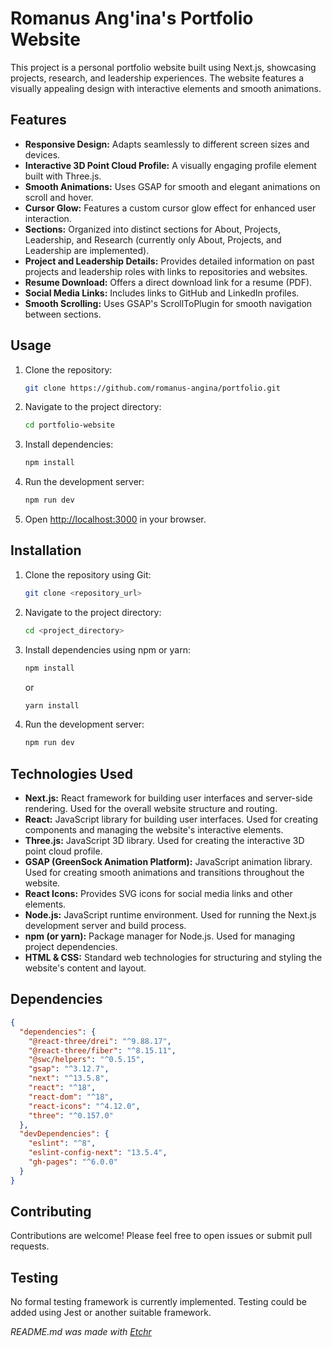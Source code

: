 # Romanus Ang'ina's Portfolio Website
This project is a personal portfolio website built using Next.js, showcasing projects, research, and leadership experiences.  The website features a visually appealing design with interactive elements and smooth animations.

## Features
*   **Responsive Design:** Adapts seamlessly to different screen sizes and devices.
*   **Interactive 3D Point Cloud Profile:**  A visually engaging profile element built with Three.js.
*   **Smooth Animations:** Uses GSAP for smooth and elegant animations on scroll and hover.
*   **Cursor Glow:**  Features a custom cursor glow effect for enhanced user interaction.
*   **Sections:**  Organized into distinct sections for About, Projects, Leadership, and Research (currently only About, Projects, and Leadership are implemented).
*   **Project and Leadership Details:**  Provides detailed information on past projects and leadership roles with links to repositories and websites.
*   **Resume Download:**  Offers a direct download link for a resume (PDF).
*   **Social Media Links:**  Includes links to GitHub and LinkedIn profiles.
*   **Smooth Scrolling:** Uses GSAP's ScrollToPlugin for smooth navigation between sections.

## Usage
1.  Clone the repository:
    ```bash
    git clone https://github.com/romanus-angina/portfolio.git
    ```
2.  Navigate to the project directory:
    ```bash
    cd portfolio-website
    ```
3.  Install dependencies:
    ```bash
    npm install
    ```
4.  Run the development server:
    ```bash
    npm run dev
    ```
5.  Open [http://localhost:3000](http://localhost:3000) in your browser.

## Installation
1.  Clone the repository using Git:
    ```bash
    git clone <repository_url>
    ```
2.  Navigate to the project directory:
    ```bash
    cd <project_directory>
    ```
3.  Install dependencies using npm or yarn:
    ```bash
    npm install
    ```
    or
    ```bash
    yarn install
    ```
4.  Run the development server:
    ```bash
    npm run dev
    ```

## Technologies Used
*   **Next.js:** React framework for building user interfaces and server-side rendering. Used for the overall website structure and routing.
*   **React:** JavaScript library for building user interfaces. Used for creating components and managing the website's interactive elements.
*   **Three.js:** JavaScript 3D library. Used for creating the interactive 3D point cloud profile.
*   **GSAP (GreenSock Animation Platform):** JavaScript animation library. Used for creating smooth animations and transitions throughout the website.
*   **React Icons:** Provides SVG icons for social media links and other elements.
*   **Node.js:** JavaScript runtime environment. Used for running the Next.js development server and build process.
*   **npm (or yarn):** Package manager for Node.js. Used for managing project dependencies.
*   **HTML & CSS:**  Standard web technologies for structuring and styling the website's content and layout.

## Dependencies
```json
{
  "dependencies": {
    "@react-three/drei": "^9.88.17",
    "@react-three/fiber": "^8.15.11",
    "@swc/helpers": "^0.5.15",
    "gsap": "^3.12.7",
    "next": "^13.5.8",
    "react": "^18",
    "react-dom": "^18",
    "react-icons": "^4.12.0",
    "three": "^0.157.0"
  },
  "devDependencies": {
    "eslint": "^8",
    "eslint-config-next": "13.5.4",
    "gh-pages": "^6.0.0"
  }
}
```

## Contributing
Contributions are welcome! Please feel free to open issues or submit pull requests.

## Testing
No formal testing framework is currently implemented.  Testing could be added using Jest or another suitable framework.

*README.md was made with [Etchr](https://etchr.dev)*